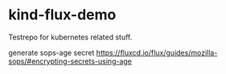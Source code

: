 # kind-flux-demo

Testrepo for kubernetes related stuff.

generate sops-age secret
<https://fluxcd.io/flux/guides/mozilla-sops/#encrypting-secrets-using-age>
